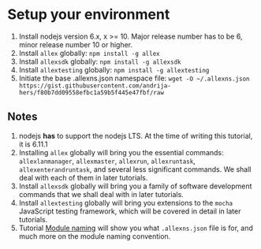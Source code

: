 # Setup your environment

1. Install nodejs version 6.x, x >= 10. Major release number has to be 6, minor release number 10 or higher.
2. Install `allex` globally: `npm install -g allex`
3. Install `allexsdk` globally: `npm install -g allexsdk`
4. Install `allextesting` globally: `npm install -g allextesting`
5. Initiate the base .allexns.json namespace file: `wget -O ~/.allexns.json https://gist.githubusercontent.com/andrija-hers/f80b7dd09558efbc1a59b5f445e47fbf/raw`

## Notes
1. nodejs __has__ to support the nodejs LTS. At the time of writing this tutorial, it is 6.11.1
2. Installing `allex` globally will bring you the essential commands: `allexlanmanager`, `allexmaster`, `allexrun`, `allexruntask`, `allexenterandruntask`, and several less significant commands. We shall deal with each of them in later tutorials.
3. Install `allexsdk` globally will bring you a family of software development commands that we shall deal with in later tutorials.
4. Install `allextesting` globally will bring you extensions to the `mocha` JavaScript testing framework, which will be covered in detail in later tutorials.
5. Tutorial [Module naming](../development_basics/module_recognition.md) will show you what `.allexns.json` file is for, and much more on the module naming convention.